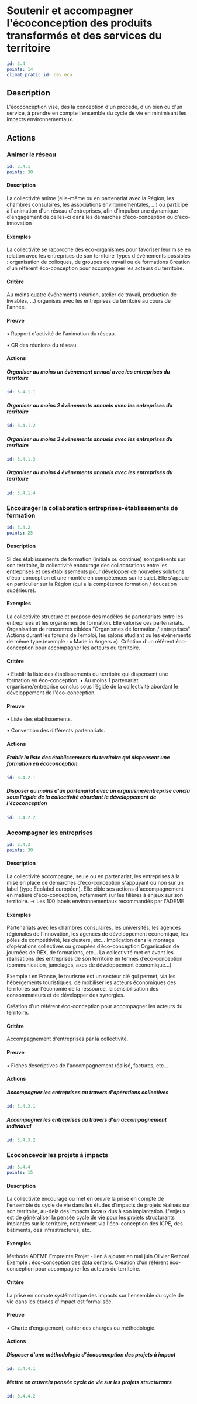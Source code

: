 # Soutenir et accompagner l'écoconception des produits transformés et des services du territoire
```yaml
id: 3.4
points: 14
climat_pratic_id: dev_eco
```
## Description
L'écoconception vise, dès la conception d'un procédé, d'un bien ou d'un service, à prendre en compte l'ensemble du cycle de vie en minimisant les impacts environnementaux.

## Actions
### Animer le réseau
```yaml
id: 3.4.1
points: 30
```
#### Description
La collectivité anime (elle-même ou en partenariat avec la Région, les chambres consulaires, les associations environnementales, …) ou participe à l'animation d'un réseau d'entreprises, afin d'impulser une dynamique d'engagement de celles-ci dans les démarches d'éco-conception ou d'éco-innovation

#### Exemples
La collectivité se rapproche des éco-organismes pour favoriser leur mise en relation avec les entreprises de son territoire
Types d'évènements possibles : organisation de colloques, de groupes de travail ou de formations
Création d'un référent éco-conception pour accompagner les acteurs du territoire.

#### Critère
Au moins quatre événements (réunion, atelier de travail, production de livrables, …) organisés avec les entreprises du territoire au cours de l'année.

#### Preuve
• Rapport d'activité de l'animation du réseau.

• CR des réunions du réseau.

#### Actions
##### Organiser au moins un évènement annuel avec les entreprises du territoire
```yaml
id: 3.4.1.1
```

##### Organiser au moins 2 évènements annuels avec les entreprises du territoire
```yaml
id: 3.4.1.2
```

##### Organiser au moins 3 évènements annuels avec les entreprises du territoire
```yaml
id: 3.4.1.3
```

##### Organiser au moins 4 évènements annuels avec les entreprises du territoire
```yaml
id: 3.4.1.4
```


### Encourager la collaboration entreprises-établissements de formation
```yaml
id: 3.4.2
points: 25
```
#### Description
Si des établissements de formation (initiale ou continue) sont présents sur son territoire, la collectivité encourage des collaborations entre les entreprises et ces établissements pour développer de nouvelles solutions d'éco-conception et une montée en compétences sur le sujet. Elle s'appuie en particulier sur la Région (qui a la compétence formation / éducation supérieure).

#### Exemples
La collectivité structure et propose des modèles de partenariats entre les entreprises et les organismes de formation. Elle valorise ces partenariats.
Organisation de rencontres ciblées "Organismes de formation / entreprises"  
Actions durant les forums de l’emploi, les salons étudiant ou les événements de même type (exemple : « Made in Angers »).
Création d'un référent éco-conception pour accompagner les acteurs du territoire.

#### Critère
• Etablir la liste des établissements du territoire qui dispensent une formation en éco-conception.
• Au moins 1 partenariat organisme/entreprise conclus sous l’égide de la collectivité abordant le développement de l'éco-conception.

#### Preuve
• Liste des établissements.

• Convention des différents partenariats.

#### Actions
##### Etablir la liste des établissements du territoire qui dispensent une formation en écoconception
```yaml
id: 3.4.2.1
```

##### Disposer au moins d'un partenariat avec un organisme/entreprise conclu sous l’égide de la collectivité abordant le développement de l'écoconception
```yaml
id: 3.4.2.2
```


### Accompagner les entreprises
```yaml
id: 3.4.3
points: 30
```
#### Description
La collectivité accompagne, seule ou en partenariat, les entreprises à la mise en place de démarches d'éco-conception s'appuyant ou non sur un label (type Ecolabel européen). Elle cible ses actions d'accompagnement en matière d'éco-conception, notamment sur les filières à enjeux sur son territoire. -> Les 100 labels environnementaux recommandés par l'ADEME

#### Exemples
Partenariats avec les chambres consulaires, les universités, les agences régionales de l'innovation, les agences de développement économique, les pôles de compétitivité, les clusters, etc...
Implication dans le montage d’opérations collectives ou groupées d’éco-conception 
Organisation de journées de REX, de formations, etc...
La collectivité met en avant les réalisations des entreprises de son territoire en termes d’éco-conception (communication, jumelages, axes de développement économique…).

Exemple : en France, le tourisme est un secteur clé qui permet, via les hébergements touristiques, de mobiliser les acteurs économiques des territoires sur l'économie de la ressource, la sensibilisation des consommateurs et de développer des synergies.

Création d'un référent éco-conception pour accompagner les acteurs du territoire.

#### Critère
Accompagnement d'entreprises par la collectivité.

#### Preuve
• Fiches descriptives de l'accompagnement réalisé, factures, etc…

#### Actions
##### Accompagner les entreprises au travers d'opérations collectives
```yaml
id: 3.4.3.1
```

##### Accompagner les entreprises au travers d'un accompagnement individuel
```yaml
id: 3.4.3.2
```


### Ecoconcevoir les projets à impacts
```yaml
id: 3.4.4
points: 15
```
#### Description
La collectivité encourage ou met en œuvre la prise en compte de l'ensemble du cycle de vie dans les études d'impacts de projets réalisés sur son territoire, au-delà des impacts locaux dus à son implantation. 
L'enjeux est de généraliser la pensée cycle de vie pour les projets structurants implantés sur le territoire, notamment via l'éco-conception des ICPE, des bâtiments, des infrastractures, etc.

#### Exemples
Méthode ADEME Empreinte Projet - lien à ajouter en mai juin Olivier Rethoré
Exemple : éco-conception des data centers.
Création d'un référent éco-conception pour accompagner les acteurs du territoire.

#### Critère
La prise en compte systématique des impacts sur l'ensemble du cycle de vie dans les études d'impact est formalisée.

#### Preuve
• Charte d’engagement, cahier des charges ou méthodologie.

#### Actions
##### Disposer d'une méthodologie d'écoconception des projets à impact
```yaml
id: 3.4.4.1
```

##### Mettre en œuvrela pensée cycle de vie sur les projets structurants
```yaml
id: 3.4.4.2
```


